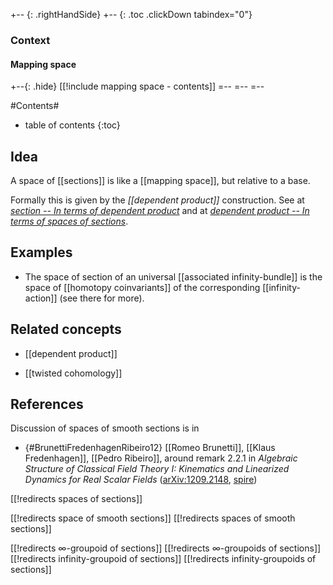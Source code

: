 

+-- {: .rightHandSide}
+-- {: .toc .clickDown tabindex="0"}
### Context
#### Mapping space
+--{: .hide}
[[!include mapping space - contents]]
=--
=--
=--



#Contents#
* table of contents
{:toc}

## Idea

A space of [[sections]] is like a [[mapping space]], but relative to a base. 

Formally this is given by the _[[dependent product]]_ construction. See at _[section -- In terms of dependent product](section#InTermsOfDependentProduct)_ and at _[dependent product -- In terms of spaces of sections](dependent%20product#RelationToSpacesOfSections)_.

## Examples

* The space of section of an universal [[associated infinity-bundle]] is the space of [[homotopy coinvariants]] of the corresponding [[infinity-action]] (see there for more).

## Related concepts

* [[dependent product]]

* [[twisted cohomology]]

## References

Discussion of spaces of smooth sections is in

* {#BrunettiFredenhagenRibeiro12} [[Romeo Brunetti]], [[Klaus Fredenhagen]], [[Pedro Ribeiro]], around remark 2.2.1 in _Algebraic Structure of Classical Field Theory I: Kinematics and Linearized Dynamics for Real Scalar Fields_ ([arXiv:1209.2148](https://arxiv.org/abs/1209.2148), [spire](http://inspirehep.net/record/1185123/))

[[!redirects spaces of sections]]

[[!redirects space of smooth sections]]
[[!redirects spaces of smooth sections]]


[[!redirects ∞-groupoid of sections]]
[[!redirects ∞-groupoids of sections]]
[[!redirects infinity-groupoid of sections]]
[[!redirects infinity-groupoids of sections]]